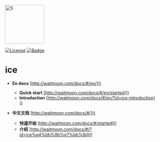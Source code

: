 <img width="128" alt="5" src="https://user-images.githubusercontent.com/33447125/151098049-72aaf8d1-b759-4d84-bf6b-1a2260033582.png">


[![License](https://img.shields.io/badge/license-Apache%202-4EB1BA.svg)](https://www.apache.org/licenses/LICENSE-2.0.html)
[![Badge](https://img.shields.io/badge/link-ice--docs-brightgreen)](http://waitmoon.com/docs)

# ice

- **En docs** [http://waitmoon.com/docs/#/en/]()
    - **Quick start** [http://waitmoon.com/docs/#/en/started]()
    - **Introduction** [http://waitmoon.com/docs/#/en/?id=ice-introduction]()


- **中文文档** [http://waitmoon.com/docs/#/]()
    - **快速开始** [http://waitmoon.com/docs/#/started]()
    - **介绍** [http://waitmoon.com/docs/#/?id=ice%e4%bb%8b%e7%bb%8d]()
